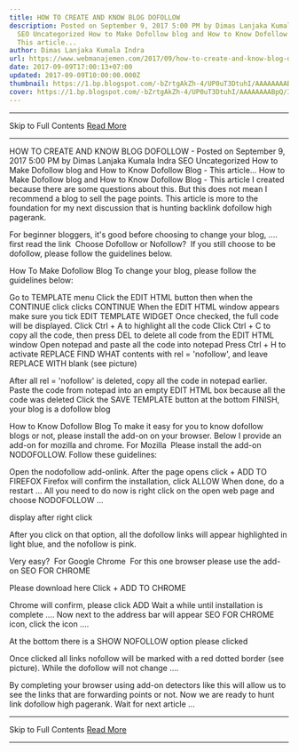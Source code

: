 ```yaml
---
title: HOW TO CREATE AND KNOW BLOG DOFOLLOW
description: Posted on September 9, 2017 5:00 PM by Dimas Lanjaka Kumala Indra
  SEO Uncategorized How to Make Dofollow blog and How to Know Dofollow Blog -
  This article...
author: Dimas Lanjaka Kumala Indra
url: https://www.webmanajemen.com/2017/09/how-to-create-and-know-blog-dofollow.html
date: 2017-09-09T17:00:13+07:00
updated: 2017-09-09T10:00:00.000Z
thumbnail: https://1.bp.blogspot.com/-bZrtgAkZh-4/UP0uT3DtuhI/AAAAAAAABpQ/IIk5CHpCW8U/s1600/do-follow-blog.gif
cover: https://1.bp.blogspot.com/-bZrtgAkZh-4/UP0uT3DtuhI/AAAAAAAABpQ/IIk5CHpCW8U/s1600/do-follow-blog.gif
---
```


<hr/> Skip to Full Contents <a href="https://www.webmanajemen.com/2017/09/how-to-create-and-know-blog-dofollow.html" rel="follow" class="button" id="read-more">Read More</a> <hr/> HOW TO CREATE AND KNOW BLOG DOFOLLOW - Posted on September 9, 2017 5:00 PM by Dimas Lanjaka Kumala Indra SEO Uncategorized How to Make Dofollow blog and How to Know Dofollow Blog - This article... How to Make Dofollow blog and How to Know Dofollow Blog - This article I created because there are some questions about this. But this does not mean I recommend a blog to sell the page points. This article is more to the foundation for my next discussion that is hunting backlink dofollow high pagerank.

For beginner bloggers, it's good before choosing to change your blog, .... first read the link 
Choose Dofollow or Nofollow? 
If you still choose to be dofollow, please follow the guidelines below. 

How To Make Dofollow Blog
To change your blog, please follow the guidelines below: 

Go to TEMPLATE menu
Click the EDIT HTML button then when the CONTINUE click clicks CONTINUE
When the EDIT HTML window appears make sure you tick EDIT TEMPLATE WIDGET
Once checked, the full code will be displayed. Click Ctrl + A to highlight all the code
Click Ctrl + C to copy all the code, then press DEL to delete all code from the EDIT HTML window
Open notepad and paste all the code into notepad
Press Ctrl + H to activate REPLACE
FIND WHAT contents with rel = 'nofollow', and leave REPLACE WITH blank (see picture)



After all rel = 'nofollow' is deleted, copy all the code in notepad earlier.
Paste the code from notepad into an empty EDIT HTML box because all the code was deleted
Click the SAVE TEMPLATE button at the bottom
FINISH, your blog is a dofollow blog

How to Know Dofollow Blog
To make it easy for you to know dofollow blogs or not, please install the add-on on your browser. Below I provide an add-on for mozilla and chrome.
For Mozilla 
Please install the add-on NODOFOLLOW. Follow these guidelines: 

Open the nodofollow add-onlink.
After the page opens click + ADD TO FIREFOX
Firefox will confirm the installation, click ALLOW
When done, do a restart ...
All you need to do now is right click on the open web page and choose NODOFOLLOW ...



display after right click


After you click on that option, all the dofollow links will appear highlighted in light blue, and the nofollow is pink.


Very easy? 
For Google Chrome 
For this one browser please use the add-on SEO FOR CHROME 

Please download here
Click + ADD TO CHROME



Chrome will confirm, please click ADD
Wait a while until installation is complete ....
Now next to the address bar will appear SEO FOR CHROME icon, click the icon ....



At the bottom there is a SHOW NOFOLLOW option please clicked



Once clicked all links nofollow will be marked with a red dotted border (see picture). While the dofollow will not change ....



By completing your browser using add-on detectors like this will allow us to see the links that are forwarding points or not. Now we are ready to hunt link dofollow high pagerank. Wait for next article ... <hr/> Skip to Full Contents <a href="https://www.webmanajemen.com/2017/09/how-to-create-and-know-blog-dofollow.html" rel="follow" class="button" id="read-more">Read More</a> <hr/>